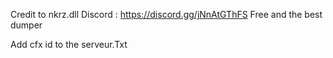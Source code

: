 Credit to nkrz.dll 
Discord : https://discord.gg/jNnAtGThFS
Free and the best dumper

Add cfx id to the serveur.Txt
